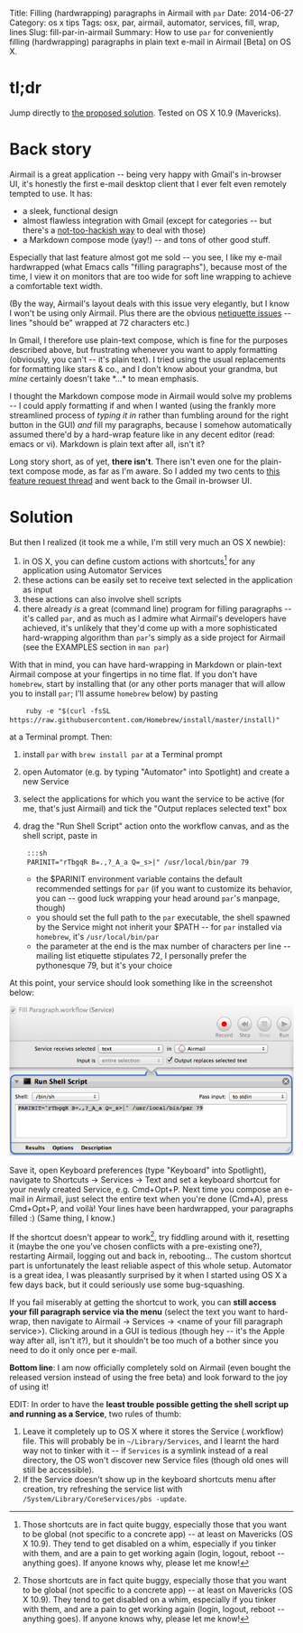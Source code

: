 Title: Filling (hardwrapping) paragraphs in Airmail with `par`
Date: 2014-06-27
Category: os x tips
Tags: osx, par, airmail, automator, services, fill, wrap, lines
Slug: fill-par-in-airmail
Summary: How to use `par` for conveniently filling (hardwrapping) paragraphs in plain text e-mail in Airmail [Beta] on OS X.

# tl;dr

Jump directly to [the proposed solution](#solution). Tested on OS X 10.9
(Mavericks).

# Back story

Airmail is a great application -- being very happy with Gmail's in-browser UI,
it's honestly the first e-mail desktop client that I ever felt even remotely
tempted to use. It has:

- a sleek, functional design
- almost flawless integration with Gmail (except for categories -- but there's
a
[not-too-hackish way](http://airmail.tenderapp.com/help/discussions/suggestion-new-features/396-workaround-for-gmail-categories)
to deal with those)
- a Markdown compose mode (yay!) -- and tons of other good stuff.

Especially that last feature almost got me sold -- you see, I like my e-mail
hardwrapped (what Emacs calls "filling paragraphs"), because most of the time,
I view it on monitors that are too wide for soft line wrapping to achieve a
comfortable text width.

(By the way, Airmail's layout deals with this issue very elegantly, but I know
I won't be using only Airmail. Plus there are the obvious
[netiquette issues](https://wiki.openstack.org/wiki/MailingListEtiquette#Line_Wrapping)
-- lines "should be" wrapped at 72 characters etc.)

In Gmail, I therefore use plain-text compose, which is fine for the purposes
described above, but frustrating whenever you want to apply formatting
(obviously, you can't -- it's plain text). I tried using the usual replacements
for formatting like stars & co., and I don't know about your grandma, but
*mine* certainly doesn't take \*...\* to mean emphasis.

I thought the Markdown compose mode in Airmail would solve my problems -- I
could apply formatting if and when I wanted (using the frankly more streamlined
process of *typing it in* rather than fumbling around for the right button in
the GUI) *and* fill my paragraphs, because I somehow automatically assumed
there'd by a hard-wrap feature like in any decent editor (read: emacs or
vi). Markdown is plain text after all, isn't it?

Long story short, as of yet, **there isn't**. There isn't even one for the
plain-text compose mode, as far as I'm aware. So I added my two cents to
[this feature request thread](http://feedback.airmailapp.com/forums/209001-airmail-mac-1-2/suggestions/4078595-add-line-wrap-for-plain-text-mails)
and went back to the Gmail in-browser UI.

# Solution <a name="solution"></a>

But then I realized (it took me a while, I'm still very much an OS X newbie):

1. in OS X, you can define custom actions with shortcuts[^1] for any
   application using Automator Services
2. these actions can be easily set to receive text selected in the application
   as input
3. these actions can also involve shell scripts
4. there already *is* a great (command line) program for filling paragraphs --
   it's called `par`, and as much as I admire what Airmail's developers have
   achieved, it's unlikely that they'd come up with a more sophisticated
   hard-wrapping algorithm than `par`'s simply as a side project for Airmail
   (see the EXAMPLES section in `man par`)

With that in mind, you can have hard-wrapping in Markdown or plain-text Airmail
compose at your fingertips in no time flat. If you don't have `homebrew`, start
by installing that (or any other ports manager that will allow you to install
`par`; I'll assume `homebrew` below) by pasting

        ruby -e "$(curl -fsSL https://raw.githubusercontent.com/Homebrew/install/master/install)"

at a Terminal prompt. Then:

1. install `par` with `brew install par` at a Terminal prompt
2. open Automator (e.g. by typing "Automator" into Spotlight) and create a new
   Service
3. select the applications for which you want the service to be active (for me,
   that's just Airmail) and tick the "Output replaces selected text" box
4. drag the "Run Shell Script" action onto the workflow canvas, and as the
   shell script, paste in

        :::sh
        PARINIT="rTbgqR B=.,?_A_a Q=_s>|" /usr/local/bin/par 79

    - the $PARINIT environment variable contains the default recommended
      settings for `par` (if you want to customize its behavior, you can -- good
      luck wrapping your head around `par`'s manpage, though)
    - you should set the full path to the `par` executable, the shell spawned by
      the Service might not inherit your $PATH -- for `par` installed via
      `homebrew`, it's `/usr/local/bin/par`
    - the parameter at the end is the max number of characters per
      line -- mailing list etiquette stipulates 72, I personally prefer the
      pythonesque 79, but it's your choice

At this point, your service should look something like in the screenshot
below:

![Fill Paragraph Service in Automator](images/fill-par.png)

Save it, open Keyboard preferences (type "Keyboard" into Spotlight), navigate
to Shortcuts → Services → Text and set a keyboard shortcut for your newly
created Service, e.g. Cmd+Opt+P. Next time you compose an e-mail in Airmail,
just select the entire text when you're done (Cmd+A), press Cmd+Opt+P, and
voilà! Your lines have been hardwrapped, your paragraphs filled :) (Same thing,
I know.)

If the shortcut doesn't appear to work[^1], try fiddling around with it,
resetting it (maybe the one you've chosen conflicts with a pre-existing one?),
restarting Airmail, logging out and back in, rebooting... The custom shortcut
part is unfortunately the least reliable aspect of this whole setup. Automator
is a great idea, I was pleasantly surprised by it when I started using OS X a
few days back, but it could seriously use some bug-squashing.

If you fail miserably at getting the shortcut to work, you can **still access
your fill paragraph service via the menu** (select the text you want to
hard-wrap, then navigate to Airmail → Services → <name of your fill paragraph
service\>). Clicking around in a GUI is tedious (though hey -- it's the Apple
way after all, isn't it?), but it shouldn't be too much of a bother since you
need to do it only once per e-mail.

**Bottom line**: I am now officially completely sold on Airmail (even bought
the released version instead of using the free beta) and look forward to the
joy of using it!

EDIT: In order to have the **least trouble possible getting the shell script up
and running as a Service**, two rules of thumb:

1. Leave it completely up to OS X where it stores the Service (.workflow)
   file. This will probably be in `~/Library/Services`, and I learnt the hard
   way not to tinker with it -- if `Services` is a symlink instead of a real
   directory, the OS won't discover new Service files (though old ones will
   still be accessible).
2. If the Service doesn't show up in the keyboard shortcuts menu after
   creation, try refreshing the service list with
   `/System/Library/CoreServices/pbs -update`.

[^1]: Those shortcuts are in fact quite buggy, especially those that you want
to be global (not specific to a concrete app) -- at least on Mavericks (OS
X 10.9). They tend to get disabled on a whim, especially if you tinker with
them, and are a pain to get working again (login, logout, reboot -- anything
goes). If anyone knows why, please let me know!
